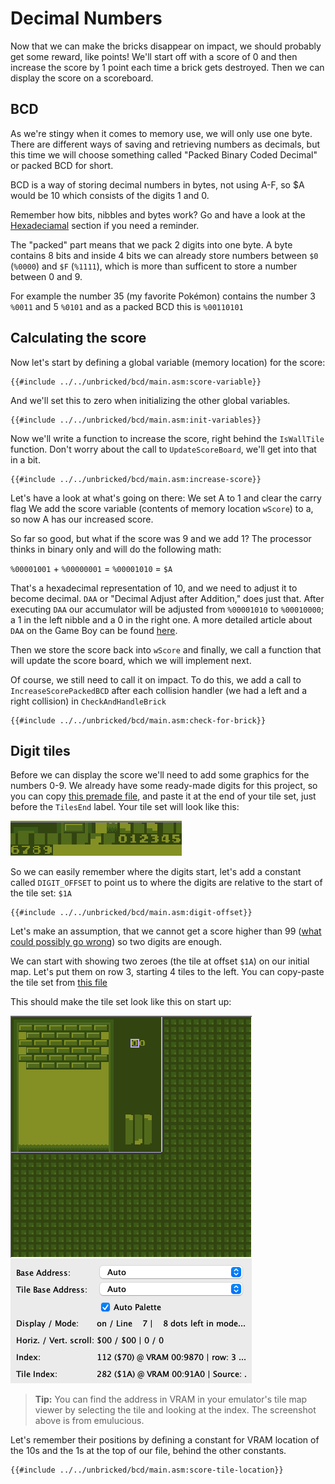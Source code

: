 # Decimal Numbers

Now that we can make the bricks disappear on impact, we should probably get some reward, like points!
We'll start off with a score of 0 and then increase the score by 1 point each time a brick gets destroyed.
Then we can display the score on a scoreboard.

## BCD

As we're stingy when it comes to memory use, we will only use one byte. There are different ways of saving and retrieving numbers as decimals, but this time we will choose something called "Packed Binary Coded Decimal" or packed BCD for short.

BCD is a way of storing decimal numbers in bytes, not using A-F, so $A would be 10 which consists of the digits 1 and 0.

Remember how bits, nibbles and bytes work? Go and have a look at the [Hexadeciamal](../part1/bin_and_hex.md) section if you need a reminder.

The "packed" part means that we pack 2 digits into one byte. A byte contains 8 bits and inside 4 bits we can already store numbers between `$0` (`%0000`) and `$F` (`%1111`), which is more than sufficent to store a number between 0 and 9.

For example the number 35 (my favorite Pokémon) contains the number 3 `%0011` and 5 `%0101` and as a packed BCD this is `%00110101`

## Calculating the score

Now let's start by defining a global variable (memory location) for the score:

```rgbasm,linenos,start={{#line_no_of "" ../../unbricked/bcd/main.asm:score-variable}}
{{#include ../../unbricked/bcd/main.asm:score-variable}}
```

And we'll set this to zero when initializing the other global variables.

```rgbasm,linenos,start={{#line_no_of "" ../../unbricked/bcd/main.asm:init-variables}}
{{#include ../../unbricked/bcd/main.asm:init-variables}}
```

Now we'll write a function to increase the score, right behind the `IsWallTile` function.
Don't worry about the call to `UpdateScoreBoard`, we'll get into that in a bit.

```rgbasm,linenos,start={{#line_no_of "" ../../unbricked/bcd/main.asm:increase-score}}
{{#include ../../unbricked/bcd/main.asm:increase-score}}
```

Let's have a look at what's going on there:
We set A to 1 and clear the carry flag
We add the score variable (contents of memory location `wScore`) to a, so now A has our increased score.

So far so good, but what if the score was 9 and we add 1? The processor thinks in binary only and will do the following math:

`%00001001` + `%00000001` = `%00001010` = `$A`

That's a hexadecimal representation of 10, and we need to adjust it to become decimal. `DAA` or "Decimal Adjust after Addition," does just that.
After executing `DAA` our accumulator will be adjusted from `%00001010` to `%00010000`; a 1 in the left nibble and a 0 in the right one. A more detailed article about `DAA` on the Game Boy can be found [here](https://blog.ollien.com/posts/gb-daa/).

Then we store the score back into `wScore` and finally, we call a function that will update the score board, which we will implement next.

Of course, we still need to call it on impact. To do this, we add a call to `IncreaseScorePackedBCD` after each collision handler (we had a left and a right collision) in `CheckAndHandleBrick`

```rgbasm,linenos,start={{#line_no_of "" ../../unbricked/bcd/main.asm:check-for-brick}}
{{#include ../../unbricked/bcd/main.asm:check-for-brick}}
```

## Digit tiles

Before we can display the score we'll need to add some graphics for the numbers 0-9. We already have some ready-made digits for this project, so you can copy [this premade file](https://github.com/gbdev/gb-asm-tutorial/raw/master/unbricked/bcd/digit-tileset.asm), and paste it at the end of your tile set, just before the `TilesEnd` label. Your tile set will look like this:

![Screenshot of tile set with digits added at the end](../assets/part2/img/bcd-tileset.png)

So we can easily remember where the digits start, let's add a constant called `DIGIT_OFFSET` to point us to where the digits are relative to the start of the tile set: `$1A`

```rgbasm,linenos,start={{#line_no_of "" ../../unbricked/bcd/main.asm:digit-offset}}
{{#include ../../unbricked/bcd/main.asm:digit-offset}}
```

Let's make an assumption, that we cannot get a score higher than 99 ([what could possibly go wrong](https://en.wikipedia.org/wiki/Year_2000_problem)) so two digits are enough.

We can start with showing two zeroes (the tile at offset `$1A`) on our initial map. Let's put them on row 3, starting 4 tiles to the left.
You can copy-paste the tile set from [this file](https://github.com/gbdev/gb-asm-tutorial/raw/master/unbricked/bcd/tilemap.asm)

This should make the tile set look like this on start up:

![Screenshot of tile map with two zeroes added](../assets/part2/img/bcd-tilemap.png)

> **Tip:** You can find the address in VRAM in your emulator's tile map viewer by selecting the tile and looking at the index.
> The screenshot above is from emulucious.

Let's remember their positions by defining a constant for VRAM location of the 10s and the 1s at the top of our file, behind the other constants.

```rgbasm,linenos,start={{#line_no_of "" ../../unbricked/bcd/main.asm:score-tile-location}}
{{#include ../../unbricked/bcd/main.asm:score-tile-location}}
```
